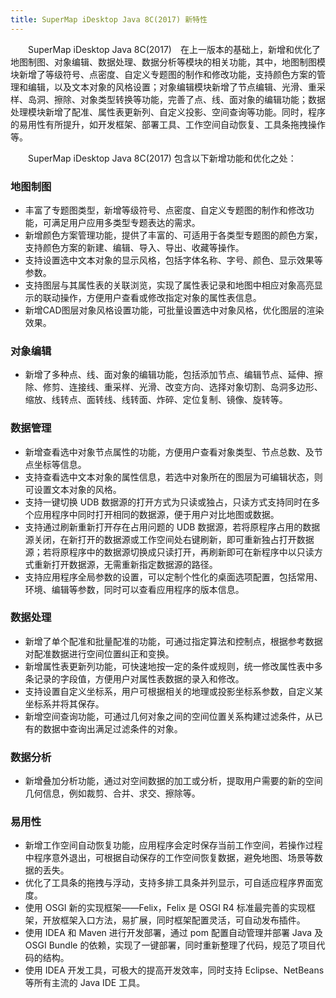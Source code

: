 ```yaml
---
title: SuperMap iDesktop Java 8C(2017) 新特性
---
```


　　SuperMap iDesktop Java 8C(2017)　在上一版本的基础上，新增和优化了地图制图、对象编辑、数据处理、数据分析等模块的相关功能，其中，地图制图模块新增了等级符号、点密度、自定义专题图的制作和修改功能，支持颜色方案的管理和编辑，以及文本对象的风格设置；对象编辑模块新增了节点编辑、光滑、重采样、岛洞、擦除、对象类型转换等功能，完善了点、线、面对象的编辑功能；数据处理模块新增了配准、属性表更新列、自定义投影、空间查询等功能。同时，程序的易用性有所提升，如开发框架、部署工具、工作空间自动恢复、工具条拖拽操作等。

　　SuperMap iDesktop Java 8C(2017) 包含以下新增功能和优化之处：

### 地图制图

-   丰富了专题图类型，新增等级符号、点密度、自定义专题图的制作和修改功能，可满足用户应用多类型专题表达的需求。
-    新增颜色方案管理功能，提供了丰富的、可适用于各类型专题图的颜色方案，支持颜色方案的新建、编辑、导入、导出、收藏等操作。
-   支持设置选中文本对象的显示风格，包括字体名称、字号、颜色、显示效果等参数。
-   支持图层与其属性表的关联浏览，实现了属性表记录和地图中相应对象高亮显示的联动操作，方便用户查看或修改指定对象的属性表信息。
-   新增CAD图层对象风格设置功能，可批量设置选中对象风格，优化图层的渲染效果。

### 对象编辑

-   新增了多种点、线、面对象的编辑功能，包括添加节点、编辑节点、延伸、擦除、修剪、连接线、重采样、光滑、改变方向、选择对象切割、岛洞多边形、缩放、线转点、面转线、线转面、炸碎、定位复制、镜像、旋转等。

### 数据管理

-   新增查看选中对象节点属性的功能，方便用户查看对象类型、节点总数、及节点坐标等信息。
-   支持查看选中文本对象的属性信息，若选中对象所在的图层为可编辑状态，则可设置文本对象的风格。
-   支持一键切换 UDB 数据源的打开方式为只读或独占，只读方式支持同时在多个应用程序中同时打开相同的数据源，便于用户对比地图或数据。
-   支持通过刷新重新打开存在占用问题的 UDB 数据源，若将原程序占用的数据源关闭，在新打开的数据源或工作空间处右键刷新，即可重新独占打开数据源；若将原程序中的数据源切换成只读打开，再刷新即可在新程序中以只读方式重新打开数据源，无需重新指定数据源的路径。
-   支持应用程序全局参数的设置，可以定制个性化的桌面选项配置，包括常用、环境、编辑等参数，同时可以查看应用程序的版本信息。

### 数据处理

-   新增了单个配准和批量配准的功能，可通过指定算法和控制点，根据参考数据对配准数据进行空间位置纠正和变换。
-   新增属性表更新列功能，可快速地按一定的条件或规则，统一修改属性表中多条记录的字段值，方便用户对属性表数据的录入和修改。
-   支持设置自定义坐标系，用户可根据相关的地理或投影坐标系参数，自定义某坐标系并将其保存。
-   新增空间查询功能，可通过几何对象之间的空间位置关系构建过滤条件，从已有的数据中查询出满足过滤条件的对象。

### 数据分析

-   新增叠加分析功能，通过对空间数据的加工或分析，提取用户需要的新的空间几何信息，例如裁剪、合并、求交、擦除等。

### 易用性

-   新增工作空间自动恢复功能，应用程序会定时保存当前工作空间，若操作过程中程序意外退出，可根据自动保存的工作空间恢复数据，避免地图、场景等数据的丢失。
-   优化了工具条的拖拽与浮动，支持多排工具条并列显示，可自适应程序界面宽度。
-   使用 OSGI 新的实现框架——Felix，Felix 是 OSGI R4 标准最完善的实现框架，开放框架入口方法，易扩展，同时框架配置灵活，可自动发布插件。
-   使用 IDEA 和 Maven 进行开发部署，通过 pom 配置自动管理并部署 Java 及 OSGI Bundle 的依赖，实现了一键部署，同时重新整理了代码，规范了项目代码的结构。
-   使用 IDEA 开发工具，可极大的提高开发效率，同时支持 Eclipse、NetBeans 等所有主流的 Java IDE 工具。
